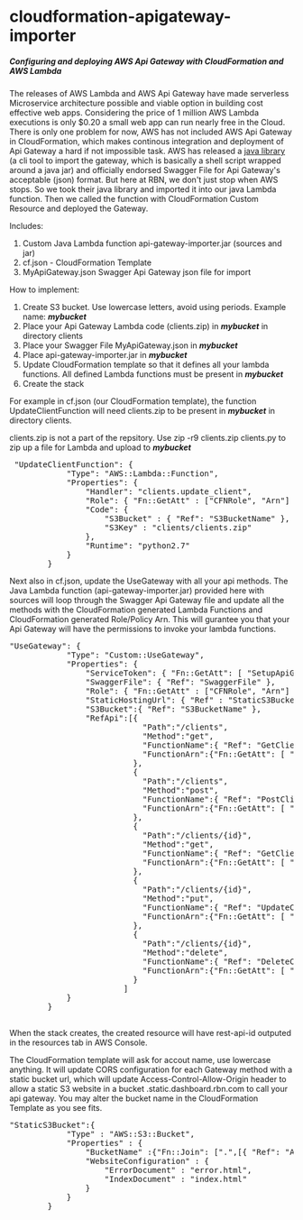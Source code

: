 # cloudformation-apigateway-importer
<h5>Configuring and deploying AWS Api Gateway with CloudFormation and AWS Lambda</h5>


The releases of AWS Lambda and AWS Api Gateway have made serverless Microservice architecture possible and viable option in building cost effective web apps. Considering the price of 1 million AWS Lambda executions is only $0.20 a small web app can run nearly free in the Cloud. There is only one problem for now, AWS has not included AWS Api Gateway in CloudFormation, which makes continous integration and deployment of Api Gateway a hard if not impossible task. AWS has released a <a href="https://github.com/awslabs/aws-apigateway-importer" target="_blank">java library</a> (a cli tool to import the gateway, which is basically a shell script wrapped around a java jar) and officially endorsed Swagger File for Api Gateway's acceptable (json) format. 
But here at RBN, we don't just stop when AWS stops. So we took their java library and imported it into our java Lambda function. Then we called the function with CloudFormation Custom Resource and deployed the Gateway.

Includes:
<ol>
<li>Custom Java Lambda function api-gateway-importer.jar (sources and jar)</li>
<li>cf.json - CloudFormation Template</li>
<li>MyApiGateway.json Swagger Api Gateway json file for import</li>
</ol>

How to implement:
<ol>
<li>Create S3 bucket. Use lowercase letters, avoid using periods. Example name:  <i><b>mybucket</b></i></li>
<li>Place your Api Gateway Lambda code (clients.zip) in  <i><b>mybucket</b></i> in directory clients</li>
<li>Place your Swagger File MyApiGateway.json in  <i><b>mybucket</b></i></li>
<li>Place api-gateway-importer.jar in  <i><b>mybucket</b></i></li>
<li>Update CloudFormation template so that it defines all your lambda functions. All defined Lambda functions must be present in  <i><b>mybucket</b></i></li>
<li>Create the stack </li>
</ol>

<p>For example in cf.json (our CloudFormation template), the function UpdateClientFunction will need clients.zip to be present in <i><b>mybucket</b></i> in directory clients.</p> clients.zip is not a part of the repsitory. Use zip -r9 clients.zip clients.py to zip up a file for Lambda and upload to <i><b>mybucket</b></i>
 

 <pre>
 "UpdateClientFunction": {
            "Type": "AWS::Lambda::Function",
            "Properties": {
                "Handler": "clients.update_client",
                "Role": { "Fn::GetAtt" : ["CFNRole", "Arn"] },
                "Code": {
                    "S3Bucket" : { "Ref": "S3BucketName" },
                    "S3Key" : "clients/clients.zip"
                },
                "Runtime": "python2.7"
            }
        }
</pre>


Next also in cf.json, update the UseGateway with all your api methods. The Java Lambda function (api-gateway-importer.jar) provided here with sources will loop through the Swagger Api Gateway file and update all the methods with the CloudFormation generated Lambda Functions and CloudFormation generated Role/Policy Arn. This will gurantee you that your Api Gateway will have the permissions to invoke your lambda functions. 

<pre>
"UseGateway": {
            "Type": "Custom::UseGateway",
            "Properties": {
                "ServiceToken": { "Fn::GetAtt": [ "SetupApiGatewayFunction", "Arn"] },
                "SwaggerFile": { "Ref": "SwaggerFile" },
                "Role": { "Fn::GetAtt" : ["CFNRole", "Arn"] },
                "StaticHostingUrl": { "Ref" : "StaticS3Bucket"},
                "S3Bucket":{ "Ref": "S3BucketName" },
                "RefApi":[{
                            "Path":"/clients",
                            "Method":"get",
                            "FunctionName":{ "Ref": "GetClientsFunction" },
                            "FunctionArn":{"Fn::GetAtt": [ "GetClientsFunction", "Arn"]}
                          },
                          {
                            "Path":"/clients",
                            "Method":"post",
                            "FunctionName":{ "Ref": "PostClientsFunction" },
                            "FunctionArn":{"Fn::GetAtt": [ "PostClientsFunction", "Arn"]}
                          },
                          {
                            "Path":"/clients/{id}",
                            "Method":"get",
                            "FunctionName":{ "Ref": "GetClientFunction" },
                            "FunctionArn":{"Fn::GetAtt": [ "GetClientFunction", "Arn"]}
                          },
                          {
                            "Path":"/clients/{id}",
                            "Method":"put",
                            "FunctionName":{ "Ref": "UpdateClientFunction" },
                            "FunctionArn":{"Fn::GetAtt": [ "UpdateClientFunction", "Arn"]}
                          },
                          {
                            "Path":"/clients/{id}",
                            "Method":"delete",
                            "FunctionName":{ "Ref": "DeleteClientFunction" },
                            "FunctionArn":{"Fn::GetAtt": [ "DeleteClientFunction", "Arn"]}
                          }
                        ]
            }
        }

</pre>

When the stack creates, the created resource will have rest-api-id outputed in the resources tab in AWS Console. 

The CloudFormation template will ask for accout name, use lowercase anything. It will update CORS configuration for each Gateway method with a static bucket url, which will update Access-Control-Allow-Origin header to allow  a static S3 website in a bucket <your account>.static.dashboard.rbn.com to call your api gateway. You may alter the bucket name in the CloudFormation Template as you see fits. 
<pre>
"StaticS3Bucket":{
            "Type" : "AWS::S3::Bucket",
            "Properties" : {
                "BucketName" :{"Fn::Join": [".",[{ "Ref": "AccountName" }, "static.dashboard.rbn.com"]]},
                "WebsiteConfiguration" : {
                    "ErrorDocument" : "error.html",
                    "IndexDocument" : "index.html"
                }
            }
        }
</pre>
